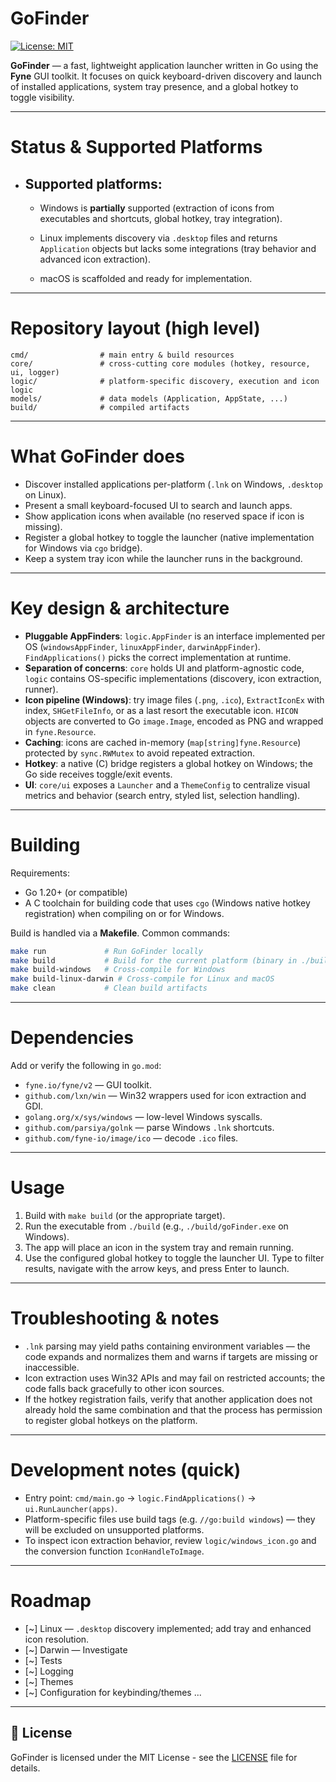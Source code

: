 # GoFinder

[![License: MIT](https://img.shields.io/badge/License-MIT-yellow.svg)](https://opensource.org/licenses/MIT)

**GoFinder** — a fast, lightweight application launcher written in Go using the **Fyne** GUI toolkit. It focuses on quick keyboard-driven discovery and launch of installed applications, system tray presence, and a global hotkey to toggle visibility.

---

# Status & Supported Platforms

* ## **Supported platforms:**

    - Windows is **partially** supported (extraction of icons from executables and shortcuts, global hotkey, tray integration). 

    - Linux implements discovery via `.desktop` files and returns `Application` objects but lacks some integrations (tray behavior and advanced icon extraction). 

    - macOS is scaffolded and ready for implementation.

---

# Repository layout (high level)

```
cmd/                # main entry & build resources
core/               # cross-cutting core modules (hotkey, resource, ui, logger)
logic/              # platform-specific discovery, execution and icon logic
models/             # data models (Application, AppState, ...)
build/              # compiled artifacts
```

---

# What GoFinder does

* Discover installed applications per-platform (`.lnk` on Windows, `.desktop` on Linux).
* Present a small keyboard-focused UI to search and launch apps.
* Show application icons when available (no reserved space if icon is missing).
* Register a global hotkey to toggle the launcher (native implementation for Windows via `cgo` bridge).
* Keep a system tray icon while the launcher runs in the background.

---

# Key design & architecture

* **Pluggable AppFinders**: `logic.AppFinder` is an interface implemented per OS (`windowsAppFinder`, `linuxAppFinder`, `darwinAppFinder`). `FindApplications()` picks the correct implementation at runtime.
* **Separation of concerns**: `core` holds UI and platform-agnostic code, `logic` contains OS-specific implementations (discovery, icon extraction, runner).
* **Icon pipeline (Windows)**: try image files (`.png`, `.ico`), `ExtractIconEx` with index, `SHGetFileInfo`, or as a last resort the executable icon. `HICON` objects are converted to Go `image.Image`, encoded as PNG and wrapped in `fyne.Resource`.
* **Caching**: icons are cached in-memory (`map[string]fyne.Resource`) protected by `sync.RWMutex` to avoid repeated extraction.
* **Hotkey**: a native (C) bridge registers a global hotkey on Windows; the Go side receives toggle/exit events.
* **UI**: `core/ui` exposes a `Launcher` and a `ThemeConfig` to centralize visual metrics and behavior (search entry, styled list, selection handling).

---

# Building

Requirements:

* Go 1.20+ (or compatible)
* A C toolchain for building code that uses `cgo` (Windows native hotkey registration) when compiling on or for Windows.

Build is handled via a **Makefile**. Common commands:

```bash
make run             # Run GoFinder locally
make build           # Build for the current platform (binary in ./build)
make build-windows   # Cross-compile for Windows
make build-linux-darwin # Cross-compile for Linux and macOS
make clean           # Clean build artifacts
```

---

# Dependencies

Add or verify the following in `go.mod`:

* `fyne.io/fyne/v2` — GUI toolkit.
* `github.com/lxn/win` — Win32 wrappers used for icon extraction and GDI.
* `golang.org/x/sys/windows` — low-level Windows syscalls.
* `github.com/parsiya/golnk` — parse Windows `.lnk` shortcuts.
* `github.com/fyne-io/image/ico` — decode `.ico` files.

---

# Usage

1. Build with `make build` (or the appropriate target).
2. Run the executable from `./build` (e.g., `./build/goFinder.exe` on Windows).
3. The app will place an icon in the system tray and remain running.
4. Use the configured global hotkey to toggle the launcher UI. Type to filter results, navigate with the arrow keys, and press Enter to launch.

---

# Troubleshooting & notes

* `.lnk` parsing may yield paths containing environment variables — the code expands and normalizes them and warns if targets are missing or inaccessible.
* Icon extraction uses Win32 APIs and may fail on restricted accounts; the code falls back gracefully to other icon sources.
* If the hotkey registration fails, verify that another application does not already hold the same combination and that the process has permission to register global hotkeys on the platform.

---

# Development notes (quick)

* Entry point: `cmd/main.go` → `logic.FindApplications()` → `ui.RunLauncher(apps)`.
* Platform-specific files use build tags (e.g. `//go:build windows`) — they will be excluded on unsupported platforms.
* To inspect icon extraction behavior, review `logic/windows_icon.go` and the conversion function `IconHandleToImage`.

--- 

# Roadmap

* \[\~] Linux — `.desktop` discovery implemented; add tray and enhanced icon resolution.
* \[\~] Darwin — Investigate
* \[\~] Tests
* \[\~] Logging
* \[\~] Themes 
* \[\~] Configuration for keybinding/themes ...

---

## 📄 License

GoFinder is licensed under the MIT License - see the [LICENSE](LICENSE) file for details.